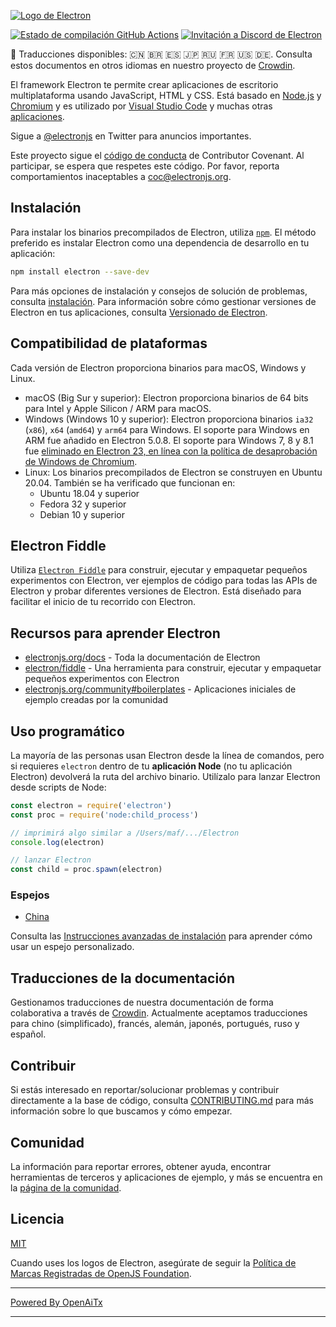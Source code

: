 [![Logo de Electron](https://electronjs.org/images/electron-logo.svg)](https://electronjs.org)

[![Estado de compilación GitHub Actions](https://github.com/electron/electron/actions/workflows/build.yml/badge.svg)](https://github.com/electron/electron/actions/workflows/build.yml)
[![Invitación a Discord de Electron](https://img.shields.io/discord/745037351163527189?color=%237289DA&label=chat&logo=discord&logoColor=white)](https://discord.gg/electronjs)

:memo: Traducciones disponibles: 🇨🇳 🇧🇷 🇪🇸 🇯🇵 🇷🇺 🇫🇷 🇺🇸 🇩🇪.
Consulta estos documentos en otros idiomas en nuestro proyecto de [Crowdin](https://crowdin.com/project/electron).

El framework Electron te permite crear aplicaciones de escritorio multiplataforma usando JavaScript, HTML y CSS. Está basado en [Node.js](https://nodejs.org/) y [Chromium](https://www.chromium.org) y es utilizado por [Visual Studio Code](https://github.com/Microsoft/vscode/) y muchas otras [aplicaciones](https://electronjs.org/apps).

Sigue a [@electronjs](https://twitter.com/electronjs) en Twitter para anuncios importantes.

Este proyecto sigue el [código de conducta](https://github.com/electron/electron/tree/main/CODE_OF_CONDUCT.md) de Contributor Covenant.
Al participar, se espera que respetes este código. Por favor, reporta comportamientos inaceptables a [coc@electronjs.org](mailto:coc@electronjs.org).

## Instalación

Para instalar los binarios precompilados de Electron, utiliza [`npm`](https://docs.npmjs.com/).
El método preferido es instalar Electron como una dependencia de desarrollo en tu aplicación:

```sh
npm install electron --save-dev
```

Para más opciones de instalación y consejos de solución de problemas, consulta [instalación](docs/tutorial/installation.md). Para información sobre cómo gestionar versiones de Electron en tus aplicaciones, consulta [Versionado de Electron](docs/tutorial/electron-versioning.md).

## Compatibilidad de plataformas

Cada versión de Electron proporciona binarios para macOS, Windows y Linux.

* macOS (Big Sur y superior): Electron proporciona binarios de 64 bits para Intel y Apple Silicon / ARM para macOS.
* Windows (Windows 10 y superior): Electron proporciona binarios `ia32` (`x86`), `x64` (`amd64`) y `arm64` para Windows. El soporte para Windows en ARM fue añadido en Electron 5.0.8. El soporte para Windows 7, 8 y 8.1 fue [eliminado en Electron 23, en línea con la política de desaprobación de Windows de Chromium](https://www.electronjs.org/blog/windows-7-to-8-1-deprecation-notice).
* Linux: Los binarios precompilados de Electron se construyen en Ubuntu 20.04. También se ha verificado que funcionan en:
  * Ubuntu 18.04 y superior
  * Fedora 32 y superior
  * Debian 10 y superior

## Electron Fiddle

Utiliza [`Electron Fiddle`](https://github.com/electron/fiddle) para construir, ejecutar y empaquetar pequeños experimentos con Electron, ver ejemplos de código para todas las APIs de Electron y probar diferentes versiones de Electron. Está diseñado para facilitar el inicio de tu recorrido con Electron.

## Recursos para aprender Electron

* [electronjs.org/docs](https://electronjs.org/docs) - Toda la documentación de Electron
* [electron/fiddle](https://github.com/electron/fiddle) - Una herramienta para construir, ejecutar y empaquetar pequeños experimentos con Electron
* [electronjs.org/community#boilerplates](https://electronjs.org/community#boilerplates) - Aplicaciones iniciales de ejemplo creadas por la comunidad

## Uso programático

La mayoría de las personas usan Electron desde la línea de comandos, pero si requieres `electron` dentro de tu **aplicación Node** (no tu aplicación Electron) devolverá la ruta del archivo binario. Utilízalo para lanzar Electron desde scripts de Node:

```javascript
const electron = require('electron')
const proc = require('node:child_process')

// imprimirá algo similar a /Users/maf/.../Electron
console.log(electron)

// lanzar Electron
const child = proc.spawn(electron)
```

### Espejos

* [China](https://npmmirror.com/mirrors/electron/)

Consulta las [Instrucciones avanzadas de instalación](https://www.electronjs.org/docs/latest/tutorial/installation#mirror) para aprender cómo usar un espejo personalizado.

## Traducciones de la documentación

Gestionamos traducciones de nuestra documentación de forma colaborativa a través de [Crowdin](https://crowdin.com/project/electron).
Actualmente aceptamos traducciones para chino (simplificado), francés, alemán, japonés, portugués, ruso y español.

## Contribuir

Si estás interesado en reportar/solucionar problemas y contribuir directamente a la base de código, consulta [CONTRIBUTING.md](CONTRIBUTING.md) para más información sobre lo que buscamos y cómo empezar.

## Comunidad

La información para reportar errores, obtener ayuda, encontrar herramientas de terceros y aplicaciones de ejemplo, y más se encuentra en la [página de la comunidad](https://www.electronjs.org/community).

## Licencia

[MIT](https://github.com/electron/electron/blob/main/LICENSE)

Cuando uses los logos de Electron, asegúrate de seguir la [Política de Marcas Registradas de OpenJS Foundation](https://trademark-policy.openjsf.org/).

---

[Powered By OpenAiTx](https://github.com/OpenAiTx/OpenAiTx)

---